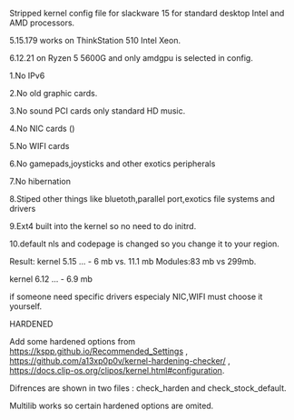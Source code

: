 Stripped kernel  config file for slackware 15 for standard desktop Intel and AMD processors.

5.15.179 works on ThinkStation 510 Intel Xeon.

6.12.21 on Ryzen 5 5600G  and only amdgpu is selected in config.

  1.No IPv6
  
  2.No old graphic cards.
  
  3.No sound PCI cards only standard HD music.
  
  4.No NIC cards ()
  
  5.No WIFI cards
  
  6.No gamepads,joysticks and other exotics peripherals
  
  7.No hibernation
  
  8.Stiped other things like bluetoth,parallel port,exotics file systems and drivers
  
  9.Ext4 built into the kernel so no need to do initrd.
  
  10.default nls and codepage  is changed so you change it to your region.

Result: kernel 5.15 ...  - 6 mb vs. 11.1 mb   Modules:83 mb vs 299mb.

  kernel 6.12 ...  - 6.9 mb
      
  if someone need specific drivers especialy NIC,WIFI must choose it yourself.


  HARDENED

  Add some hardened options from https://kspp.github.io/Recommended_Settings ,  
https://github.com/a13xp0p0v/kernel-hardening-checker/ , https://docs.clip-os.org/clipos/kernel.html#configuration.

  Difrences are shown in two files : check_harden and check_stock_default.

  Multilib works so certain hardened options are omited.
